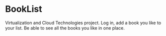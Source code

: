 # BookList
Virtualization and Cloud Technologies project. Log in, add a book you like to your list. Be able to see all the books you like in one place.
